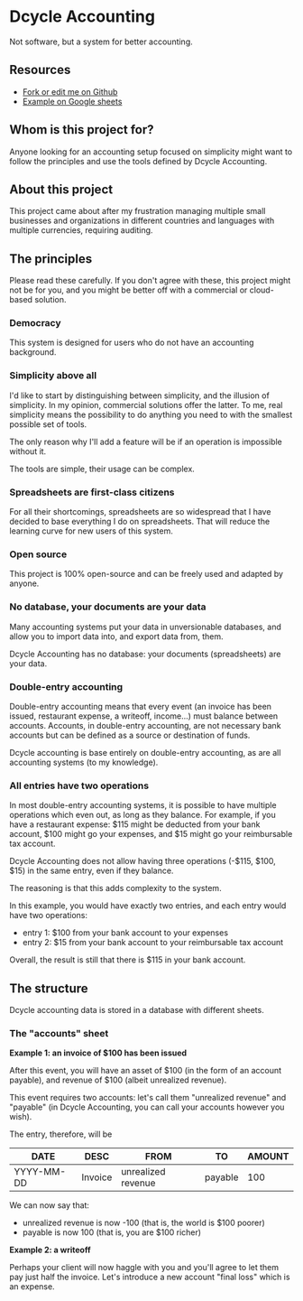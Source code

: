 Dcycle Accounting
=====

Not software, but a system for better accounting.

Resources 
-----

* [Fork or edit me on Github](https://github.com/dcycle/dcycle-accounting/tree/master)
* [Example on Google sheets](https://docs.google.com/spreadsheets/d/1I-1wbAjrl1D0MHb6M_E54xVeqQ6x9ty_XTxHQbUWGwg/edit?usp=sharing)

Whom is this project for?
-----

Anyone looking for an accounting setup focused on simplicity might want to follow the principles and use the tools defined by Dcycle Accounting.

About this project
-----

This project came about after my frustration managing multiple small businesses and organizations in different countries and languages with multiple currencies, requiring auditing.

The principles
-----

Please read these carefully. If you don't agree with these, this project might not be for you, and you might be better off with a commercial or cloud-based solution.

### Democracy

This system is designed for users who do not have an accounting background.

### Simplicity above all

I'd like to start by distinguishing between simplicity, and the illusion of simplicity. In my opinion, commercial solutions offer the latter. To me, real simplicity means the possibility to do anything you need to with the smallest possible set of tools.

The only reason why I'll add a feature will be if an operation is impossible without it.

The tools are simple, their usage can be complex.

### Spreadsheets are first-class citizens

For all their shortcomings, spreadsheets are so widespread that I have decided to base everything I do on spreadsheets. That will reduce the learning curve for new users of this system.

### Open source

This project is 100% open-source and can be freely used and adapted by anyone.

### No database, your documents are your data

Many accounting systems put your data in unversionable databases, and allow you to import data into, and export data from, them.

Dcycle Accounting has no database: your documents (spreadsheets) are your data.

### Double-entry accounting

Double-entry accounting means that every event (an invoice has been issued, restaurant expense, a writeoff, income...) must balance between accounts. Accounts, in double-entry accounting, are not necessary bank accounts but can be defined as a source or destination of funds.

Dcycle accounting is base entirely on double-entry accounting, as are all accounting systems (to my knowledge).

### All entries have two operations

In most double-entry accounting systems, it is possible to have multiple operations which even out, as long as they balance. For example, if you have a restaurant expense: $115 might be deducted from your bank account, $100 might go your expenses, and $15 might go your reimbursable tax account.

Dcycle Accounting does not allow having three operations (-$115, $100, $15) in the same entry, even if they balance.

The reasoning is that this adds complexity to the system.

In this example, you would have exactly two entries, and each entry would have two operations:

* entry 1: $100 from your bank account to your expenses
* entry 2: $15 from your bank account to your reimbursable tax account

Overall, the result is still that there is $115 in your bank account.

The structure
-----

Dcycle accounting data is stored in a database with different sheets.

### The "accounts" sheet



**Example 1: an invoice of $100 has been issued**

After this event, you will have an asset of $100 (in the form of an account payable), and revenue of $100 (albeit unrealized revenue).

This event requires two accounts: let's call them "unrealized revenue" and "payable" (in Dcycle Accounting, you can call your accounts however you wish).

The entry, therefore, will be

| DATE       | DESC    | FROM               | TO      | AMOUNT |
|------------|---------|--------------------|---------|--------|
| YYYY-MM-DD | Invoice | unrealized revenue | payable | 100    |

We can now say that:

* unrealized revenue is now -100 (that is, the world is $100 poorer)
* payable is now 100 (that is, you are $100 richer)

**Example 2: a writeoff**

Perhaps your client will now haggle with you and you'll agree to let them pay just half the invoice. Let's introduce a new account "final loss" which is an expense.
